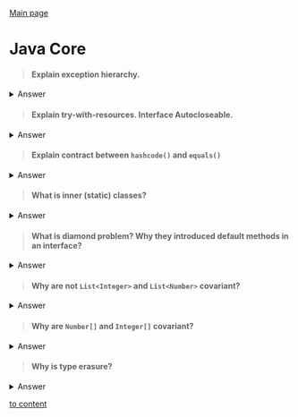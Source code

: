 [Main page](../README.md)

# Java Core


> #### Explain exception hierarchy.
<details>
<summary>Answer</summary>
In the top of hierarchy stays Throwable. Then this interface gets extended by Exception and Error. Exception is used for 
conditions that the application may need to handle. Error indicates about serious JVM’s problems such as OutOfMemoryException, 
Could not be handled. RuntimeException for conditions that may occurs during runtime. Not checked.
</details>

> ####  Explain try-with-resources. Interface Autocloseable.
<details>
<summary>Answer</summary>

Try-with-resources statement is used for such objects that must be closed after they give their data. These objects must 
implement interface Autocloseable. Example: FileReader
</details>

> #### Explain contract between `hashcode()` and `equals()`
<details>
<summary>Answer</summary>

</details>

> #### What is inner (static) classes?
<details>
<summary>Answer</summary>

[Inner static class example](../src/main/java/interview/java/core/InnerStatic.java)
[Inner non-static class example](../src/main/java/interview/java/core/InnerNonStatic.java)

</details>

> #### What is diamond problem? Why they introduced default methods in an interface?
<details>
<summary>Answer</summary>

Diamond problem occurs upon multiple inheritance, when two or more parent classes have the same method signature.
Can be solved by switching to interfaces

</details>

> #### Why are not `List<Integer>` and `List<Number>` covariant?
<details>
<summary>Answer</summary>
</details>

> #### Why are `Number[]` and `Integer[]` covariant?
<details>
<summary>Answer</summary>
</details>

> #### Why is type erasure?
<details>
<summary>Answer</summary>


</details>

[to content](#java-core)
